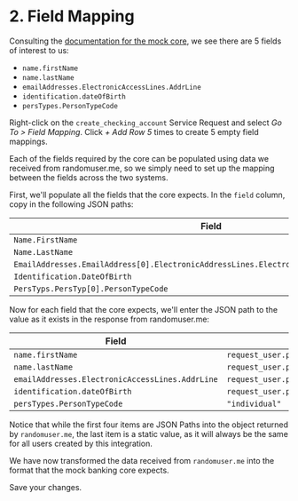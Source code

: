 # 2. Field Mapping

Consulting the [documentation for the mock core](https://glyue.docs.sandboxbanking.com/\~/changes/sRNNcOmmdTZIw2Ha7IFP/miscellaneous/sandbox-mock-core/dna-style-fields), we see there are 5 fields of interest to us:

* `name.firstName`
* `name.lastName`
* `emailAddresses.ElectronicAccessLines.AddrLine`
* `identification.dateOfBirth`
* `persTypes.PersonTypeCode`

Right-click on the `create_checking_account` Service Request and select _Go To > Field Mapping_. Click _+ Add Row 5_ times to create 5 empty field mappings.

Each of the fields required by the core can be populated using data we received from randomuser.me, so we simply need to set up the mapping between the fields across the two systems.

First, we'll populate all the fields that the core expects. In the `field` column, copy in the following JSON paths:

| Field                                                                                     |
| ----------------------------------------------------------------------------------------- |
| `Name.FirstName`                                                                          |
| `Name.LastName`                                                                           |
| `EmailAddresses.EmailAddress[0].ElectronicAddressLines.ElectronicAddressLine[0].AddrLine` |
| `Identification.DateOfBirth`                                                              |
| `PersTyps.PersTyp[0].PersonTypeCode`                                                      |

Now for each field that the core expects, we'll enter the JSON path to the value as it exists in the response from randomuser.me:

| Field                                           | Value                                        |
| ----------------------------------------------- | -------------------------------------------- |
| `name.firstName`                                | `request_user.payload.results[0].name.first` |
| `name.lastName`                                 | `request_user.payload.results[0].name.last`  |
| `emailAddresses.ElectronicAccessLines.AddrLine` | `request_user.payload.results[0].email`      |
| `identification.dateOfBirth`                    | `request_user.payload.results[0].dob.date`   |
| `persTypes.PersonTypeCode`                      | `"individual"`                               |

Notice that while the first four items are JSON Paths into the object returned by `randomuser.me`, the last item is a static value, as it will always be the same for all users created by this integration.

We have now transformed the data received from `randomuser.me` into the format that the mock banking core expects.&#x20;

Save your changes.
